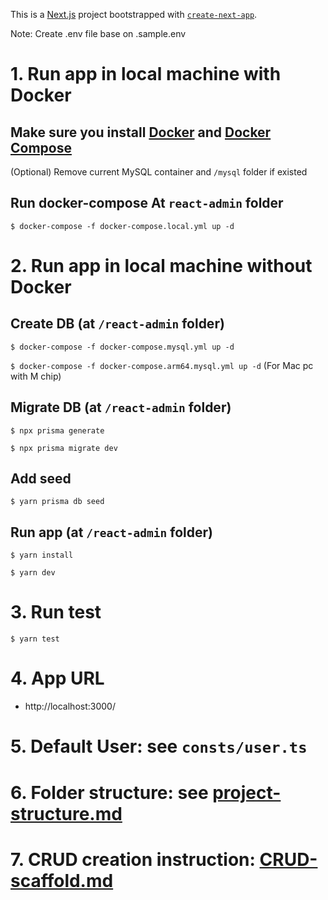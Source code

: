 This is a [Next.js](https://nextjs.org/) project bootstrapped with [`create-next-app`](https://github.com/vercel/next.js/tree/canary/packages/create-next-app).

Note: Create .env file base on .sample.env

# 1. Run app in local machine with Docker

## Make sure you install [Docker](https://www.docker.com/) and [Docker Compose](https://docs.docker.com/compose/)

(Optional) Remove current MySQL container and `/mysql` folder if existed

## Run docker-compose At `react-admin` folder

`$ docker-compose -f docker-compose.local.yml up -d`

# 2. Run app in local machine without Docker

## Create DB (at `/react-admin` folder)

`$ docker-compose -f docker-compose.mysql.yml up -d`

`$ docker-compose -f docker-compose.arm64.mysql.yml up -d` (For Mac pc with M chip)

## Migrate DB (at `/react-admin` folder)

`$ npx prisma generate`

`$ npx prisma migrate dev`

## Add seed

`$ yarn prisma db seed`

## Run app (at `/react-admin` folder)

`$ yarn install`

`$ yarn dev`

# 3. Run test

`$ yarn test`

# 4. App URL

- http://localhost:3000/

# 5. Default User: see `consts/user.ts`

# 6. Folder structure: see [project-structure.md](docs/project-structure.md)

# 7. CRUD creation instruction: [CRUD-scaffold.md](docs/CRUD-scaffold.md)
